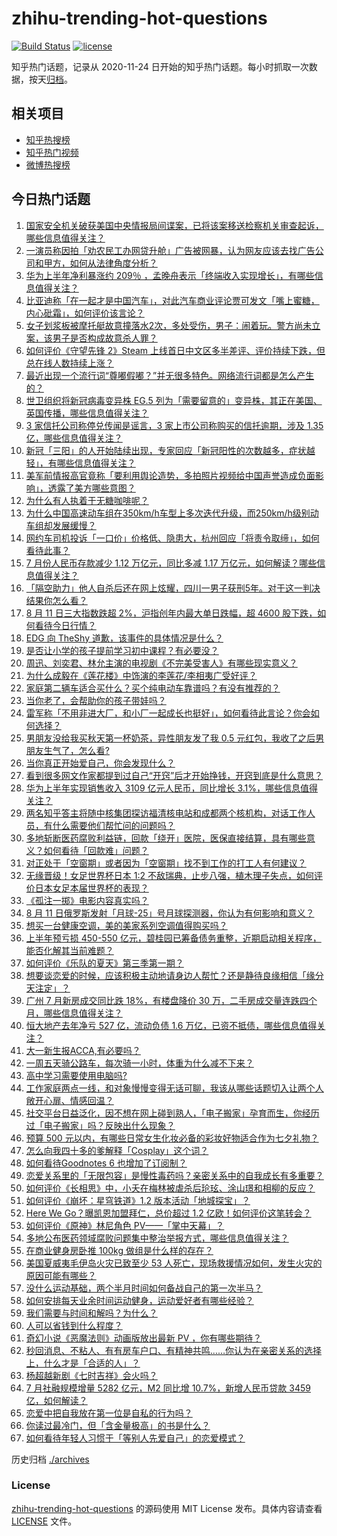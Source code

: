 # zhihu-trending-hot-questions

[![Build Status](https://github.com/justjavac/zhihu-trending-hot-questions/workflows/ci/badge.svg?branch=master)](https://github.com/justjavac/zhihu-trending-hot-questions/actions)
[![license](https://img.shields.io/github/license/justjavac/zhihu-trending-hot-questions)](https://github.com/justjavac/zhihu-trending-hot-questions/blob/master/LICENSE)

知乎热门话题，记录从 2020-11-24
日开始的知乎热门话题。每小时抓取一次数据，按天[归档](./archives)。

## 相关项目

- [知乎热搜榜](https://github.com/justjavac/zhihu-trending-top-search)
- [知乎热门视频](https://github.com/justjavac/zhihu-trending-hot-video)
- [微博热搜榜](https://github.com/justjavac/weibo-trending-hot-search)

## 今日热门话题

<!-- BEGIN -->
<!-- 最后更新时间 Sat Aug 12 2023 05:11:31 GMT+0800 (China Standard Time) -->

1. [国家安全机关破获美国中央情报局间谍案，已将该案移送检察机关审查起诉，哪些信息值得关注？](https://www.zhihu.com/question/616733499)
1. [一演员称因拍「劝农民工办网贷升舱」广告被网暴，认为网友应该去找广告公司和甲方，如何从法律角度分析？](https://www.zhihu.com/question/616589092)
1. [华为上半年净利暴涨约 209％ ，孟晚舟表示「终端收入实现增长」，有哪些信息值得关注？](https://www.zhihu.com/question/616794734)
1. [比亚迪称「在一起才是中国汽车」，对此汽车商业评论贾可发文「嘴上蜜糖，内心砒霜」，如何评价该言论？](https://www.zhihu.com/question/616764307)
1. [女子划浆板被摩托艇故意撞落水2次，多处受伤，男子：闹着玩。警方尚未立案，该男子是否构成故意杀人罪？](https://www.zhihu.com/question/616784815)
1. [如何评价《守望先锋 2》Steam 上线首日中文区多半差评、评价持续下跌，但总在线人数持续上涨？](https://www.zhihu.com/question/616738180)
1. [最近出现一个流行词“尊嘟假嘟？”并无很多特色。网络流行词都是怎么产生的？](https://www.zhihu.com/question/616363979)
1. [世卫组织将新冠病毒变异株 EG.5 列为「需要留意的」变异株，其正在美国、英国传播，哪些信息值得关注？](https://www.zhihu.com/question/616569540)
1. [3 家信托公司称停兑传闻是谣言，3 家上市公司称购买的信托逾期，涉及 1.35 亿，哪些信息值得关注？](https://www.zhihu.com/question/616855070)
1. [新冠「三阳」的人开始陆续出现，专家回应「新冠阳性的次数越多，症状越轻」，有哪些信息值得关注？](https://www.zhihu.com/question/616741804)
1. [美军前情报高官竟称「要利用舆论造势，多拍照片视频给中国声誉造成负面影响」，透露了美方哪些意图？](https://www.zhihu.com/question/616677670)
1. [为什么有人执着于无糖咖啡呢？](https://www.zhihu.com/question/606515828)
1. [为什么中国高速动车组在350km/h车型上多次迭代升级，而250km/h级别动车组却发展缓慢？](https://www.zhihu.com/question/616077502)
1. [网约车司机投诉「一口价」价格低、隐患大，杭州回应「将责令取缔」，如何看待此事？](https://www.zhihu.com/question/616609142)
1. [7 月份人民币存款减少 1.12 万亿元，同比多减 1.17 万亿元，如何解读？哪些信息值得关注？](https://www.zhihu.com/question/616788896)
1. [「隔空助力」他人自杀后还在网上炫耀，四川一男子获刑5年。对于这一判决结果你怎么看？](https://www.zhihu.com/question/616384306)
1. [8 月 11 日三大指数跌超 2%，沪指创年内最大单日跌幅，超 4600 股下跌，如何看待今日行情？](https://www.zhihu.com/question/616740644)
1. [EDG 向 TheShy 道歉，该事件的具体情况是什么？](https://www.zhihu.com/question/616586628)
1. [是否让小学的孩子提前学习初中课程？有必要没？](https://www.zhihu.com/question/524393802)
1. [周迅、刘奕君、林允主演的电视剧《不完美受害人》有哪些现实意义？](https://www.zhihu.com/question/614237953)
1. [为什么成毅在《莲花楼》中饰演的李莲花/李相夷广受好评？](https://www.zhihu.com/question/613606084)
1. [家庭第二辆车适合买什么？买个纯电动车靠谱吗？有没有推荐的？](https://www.zhihu.com/question/274506149)
1. [当你老了，会帮助你的孩子带娃吗？](https://www.zhihu.com/question/614202268)
1. [雷军称「不用非进大厂，和小厂一起成长也挺好」，如何看待此言论？你会如何选择？](https://www.zhihu.com/question/616774068)
1. [男朋友没给我买秋天第一杯奶茶，异性朋友发了我 0.5 元红包，我收了之后男朋友生气了，怎么看?](https://www.zhihu.com/question/616338022)
1. [当你真正开始爱自己，你会发现什么？](https://www.zhihu.com/question/608467041)
1. [看到很多网文作家都提到过自己“开窍”后才开始挣钱，开窍到底是什么意思？](https://www.zhihu.com/question/616436392)
1. [华为上半年实现销售收入 3109 亿元人民币，同比增长 3.1%，哪些信息值得关注？](https://www.zhihu.com/question/616785070)
1. [两名知乎答主将随中核集团探访福清核电站和成都两个核机构，对话工作人员，有什么需要他们帮忙问的问题吗？](https://www.zhihu.com/question/616234429)
1. [多地斩断医药腐败利益链，回款「绕开」医院，医保直接结算，具有哪些意义？如何看待「回款难」问题？](https://www.zhihu.com/question/616744062)
1. [对正处于「空窗期」或者因为「空窗期」找不到工作的打工人有何建议？](https://www.zhihu.com/question/616748194)
1. [无缘晋级！女足世界杯日本 1:2 不敌瑞典，止步八强，植木理子失点，如何评价日本女足本届世界杯的表现？](https://www.zhihu.com/question/616794236)
1. [《孤注一掷》电影内容真实吗？](https://www.zhihu.com/question/615934965)
1. [8 月 11 日俄罗斯发射「月球-25」号月球探测器，你认为有何影响和意义？](https://www.zhihu.com/question/616736076)
1. [想买一台健康空调，美的美家系列空调值得购买吗？](https://www.zhihu.com/question/616574212)
1. [上半年预亏损 450-550 亿元，碧桂园已筹备债务重整，近期启动相关程序，能否化解其当前难题？](https://www.zhihu.com/question/616735161)
1. [如何评价《乐队的夏天》第三季第一期？](https://www.zhihu.com/question/616787165)
1. [想要谈恋爱的时候，应该积极主动地请身边人帮忙？还是静待良缘相信「缘分天注定」？](https://www.zhihu.com/question/614078550)
1. [广州 7 月新房成交同比跌 18%，有楼盘降价 30 万，二手房成交量连跌四个月，哪些信息值得关注？](https://www.zhihu.com/question/616737113)
1. [恒大地产去年净亏 527 亿，流动负债 1.6 万亿，已资不抵债，哪些信息值得关注？](https://www.zhihu.com/question/616734762)
1. [大一新生报ACCA,有必要吗？](https://www.zhihu.com/question/37567837)
1. [一周五天骑公路车，每次骑一小时，体重为什么减不下来？](https://www.zhihu.com/question/616313353)
1. [高中学习需要使用电脑吗?](https://www.zhihu.com/question/614115870)
1. [工作家庭两点一线，和对象慢慢变得无话可聊，我该从哪些话题切入让两个人敞开心扉、情感回温？](https://www.zhihu.com/question/613869971)
1. [社交平台日益泛化，因不想在网上碰到熟人，「电子搬家」孕育而生，你经历过「电子搬家」吗？反映出什么现象？](https://www.zhihu.com/question/616780037)
1. [预算 500 元以内，有哪些日常女生化妆必备的彩妆好物适合作为七夕礼物？](https://www.zhihu.com/question/614864827)
1. [怎么向我四十多的爹解释「Cosplay」这个词？](https://www.zhihu.com/question/614209520)
1. [如何看待Goodnotes 6 也增加了订阅制？](https://www.zhihu.com/question/616470895)
1. [恋爱关系里的「无限包容」是慢性毒药吗？亲密关系中的自我成长有多重要？](https://www.zhihu.com/question/614273299)
1. [如何评价《长相思》中，小夭在梅林被虐杀后玱玹、涂山璟和相柳的反应？](https://www.zhihu.com/question/616697841)
1. [如何评价《崩坏：星穹铁道》1.2 版本活动「地城探宝」？](https://www.zhihu.com/question/616571264)
1. [Here We Go？曝凯恩加盟拜仁，总价超过 1.2 亿欧！如何评价这笔转会？](https://www.zhihu.com/question/616773323)
1. [如何评价《原神》林尼角色 PV——「掌中天幕」？](https://www.zhihu.com/question/616627346)
1. [多地公布医药领域腐败问题集中整治举报方式，哪些信息值得关注？](https://www.zhihu.com/question/616606042)
1. [在商业健身房卧推 100kg 做组是什么样的存在？](https://www.zhihu.com/question/615424969)
1. [美国夏威夷毛伊岛火灾已致至少 53 人死亡，现场救援情况如何，发生火灾的原因可能有哪些？](https://www.zhihu.com/question/616605958)
1. [没什么运动基础，两个半月时间如何备战自己的第一次半马？](https://www.zhihu.com/question/615095932)
1. [如何安排每天业余时间运动健身，运动爱好者有哪些经验？](https://www.zhihu.com/question/616071820)
1. [我们需要与时间和解吗？为什么？](https://www.zhihu.com/question/616603546)
1. [人可以省钱到什么程度？](https://www.zhihu.com/question/613042312)
1. [奇幻小说《恶魔法则》动画版放出最新 PV ，你有哪些期待？](https://www.zhihu.com/question/616262493)
1. [秒回消息、不粘人、有有房车户口、有精神共鸣……你认为在亲密关系的选择上，什么才是「合适的人」？](https://www.zhihu.com/question/614254519)
1. [杨超越新剧《七时吉祥》会火吗？](https://www.zhihu.com/question/616061780)
1. [7 月社融规模增量 5282 亿元，M2 同比增 10.7%，新增人民币贷款 3459 亿，如何解读？](https://www.zhihu.com/question/616788676)
1. [恋爱中把自我放在第一位是自私的行为吗？](https://www.zhihu.com/question/614078531)
1. [你读过最冷门，但「含金量极高」的书是什么？](https://www.zhihu.com/question/438708854)
1. [如何看待年轻人习惯于「等别人先爱自己」的恋爱模式？](https://www.zhihu.com/question/614078524)

<!-- END -->

历史归档 [./archives](./archives)

### License

[zhihu-trending-hot-questions](https://github.com/justjavac/zhihu-trending-hot-questions)
的源码使用 MIT License 发布。具体内容请查看 [LICENSE](./LICENSE) 文件。

